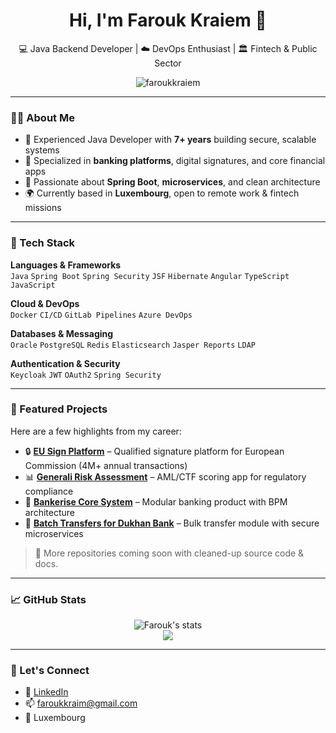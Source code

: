 <h1 align="center">Hi, I'm Farouk Kraiem 👋</h1>
<p align="center">
  💻 Java Backend Developer | ☁️ DevOps Enthusiast | 🏛️ Fintech & Public Sector
</p>
<p align="center">
  <img src="https://komarev.com/ghpvc/?username=faroukkraiem&label=Profile%20views&color=0e75b6&style=flat" alt="faroukkraiem" />
</p>

---

### 👨‍💻 About Me

- 🔧 Experienced Java Developer with **7+ years** building secure, scalable systems
- 🏦 Specialized in **banking platforms**, digital signatures, and core financial apps
- 🚀 Passionate about **Spring Boot**, **microservices**, and clean architecture
- 🌍 Currently based in **Luxembourg**, open to remote work & fintech missions

---

### 🧰 Tech Stack

**Languages & Frameworks**  
`Java` `Spring Boot` `Spring Security` `JSF` `Hibernate` `Angular` `TypeScript` `JavaScript`

**Cloud & DevOps**  
`Docker` `CI/CD` `GitLab Pipelines` `Azure DevOps`

**Databases & Messaging**  
`Oracle` `PostgreSQL` `Redis` `Elasticsearch` `Jasper Reports` `LDAP`

**Authentication & Security**  
`Keycloak` `JWT` `OAuth2` `Spring Security`

---

### 🚀 Featured Projects

Here are a few highlights from my career:

- 🔒 **[EU Sign Platform](#)** – Qualified signature platform for European Commission (4M+ annual transactions)
- 📊 **[Generali Risk Assessment](#)** – AML/CTF scoring app for regulatory compliance
- 🏦 **[Bankerise Core System](#)** – Modular banking product with BPM architecture
- 🔁 **[Batch Transfers for Dukhan Bank](#)** – Bulk transfer module with secure microservices

> 📂 More repositories coming soon with cleaned-up source code & docs.

---

### 📈 GitHub Stats

<p align="center">
  <img src="https://github-readme-stats.vercel.app/api?username=faroukkraiem&show_icons=true&theme=radical" alt="Farouk's stats"/>
  <br>
  <img src="https://github-readme-stats.vercel.app/api/top-langs/?username=faroukkraiem&layout=compact&theme=radical"/>
</p>

---

### 🤝 Let's Connect

- 💼 [LinkedIn]([https://www.linkedin.com/in/farouk-kraiem](https://www.linkedin.com/in/farouk-kraiem-649428131/))  
- 📫 faroukkraim@gmail.com  
- 📍 Luxembourg  

 
